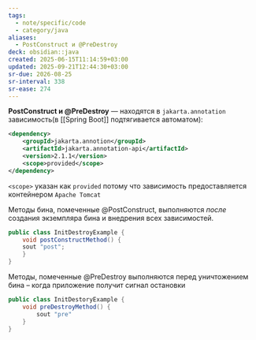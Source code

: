 ```yaml
---
tags:
  - note/specific/code
  - category/java
aliases:
  - PostConstruct и @PreDestroy
deck: obsidian::java
created: 2025-06-15T11:14:59+03:00
updated: 2025-09-21T12:44:30+03:00
sr-due: 2026-08-25
sr-interval: 338
sr-ease: 274
---
```


**PostConstruct и @PreDestroy**
—
находятся в `jakarta.annotation`
зависимость(в [[Spring Boot]] подтягивается автоматом):
```xml pom.xml
<dependency>
	<groupId>jakarta.annotion</groupId>
	<artifactId>jakarta.annotation-api</artifactId>
	<version>2.1.1</version>
	<scope>provided</scope>
</dependency>
```

`<scope>` указан как `provided` потому что зависимость предоставляется контейнером `Apache Tomcat`

Методы бина, помеченные @PostConstruct, выполняются *после* создания экземпляра бина и внедрения всех зависимостей.
```java
public class InitDestroyExample {
	void postConstructMethod() {
	sout "post";
	}
}
```
Методы, помеченные @PreDestroy выполняются перед уничтожением бина – когда приложение получит сигнал остановки
```java
public class InitDestoryExample {
	void preDestroyMethod() {
		sout "pre"
	}
}
```
